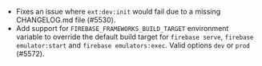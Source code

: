- Fixes an issue where `ext:dev:init` would fail due to a missing CHANGELOG.md file (#5530).
- Add support for `FIREBASE_FRAMEWORKS_BUILD_TARGET` environment variable to override the default build target for `firebase serve`, `firebase emulator:start` and `firebase emulators:exec`. Valid options `dev` or `prod` (#5572).